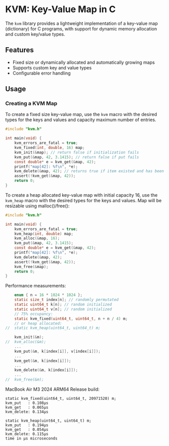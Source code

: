 ﻿# KVM: Key-Value Map in C

The `kvm` library provides a lightweight implementation of a key-value map (dictionary) 
for C programs, with support for dynamic memory allocation and custom key/value types.

## Features

- Fixed size or dynamically allocated and automatically growing maps
- Supports custom key and value types
- Configurable error handling

## Usage

### Creating a KVM Map

To create a fixed size key-value map, use the `kvm` macro with the desired 
types for the keys and values and capacity maximum number of entries. 

```c
#include "kvm.h"

int main(void) {
    kvm_errors_are_fatal = true;
    kvm_fixed(int, double, 16) map;
    kvm_init(&map); // return false if initialization fails
    kvm_put(&map, 42, 3.1415); // return false if put fails
    const double* e = kvm_get(&map, 42);
    printf("map[42]: %f\n", *e);
    kvm_delete(&map, 42); // returns true if item existed and has been deleted
    assert(!kvm_get(&map, 42));
    return 0;    
}
```

To create a heap allocated key-value map with initial capacity 16, 
use the `kvm_heap` macro with the desired  types for the keys and values. 
Map will be resizable using malloc()/free():

```c
#include "kvm.h"

int main(void) {
    kvm_errors_are_fatal = true;
    kvm_heap(int, double) map;
    kvm_alloc(&map, 16);
    kvm_put(&map, 42, 3.1415);
    const double* e = kvm_get(&map, 42);
    printf("map[42]: %f\n", *e);
    kvm_delete(&map, 42);
    assert(!kvm_get(&map, 42));
    kvm_free(&map);
    return 0;    
}
```

Performance measurements:

```c
    enum { n = 16 * 1024 * 1024 };
    static size_t index[n]; // randomly permutated
    static uint64_t k[n]; // random initialized
    static uint64_t v[n]; // random initialized
    // 75% occupancy:
    static kvm_fixed(uint64_t, uint64_t, n + n / 4) m;
    // or heap allocated:
//  static kvm_heap(uint64_t, uint64_t) m;

    kvm_init(&m);
//  kvm_alloc(&m);
    ...
    kvm_put(&m, k[index[i]], v[index[i]]);
    ...
    kvm_get(&m, k[index[i]]);
    ...
    kvm_delete(&m, k[index[i]]);
    ...
//  kvm_free(&m);
```

MacBook Air M3 2024 ARM64 Release build:

```
static kvm_fixed(uint64_t, uint64_t, 20971520) m;
kvm_put   : 0.108μs
kvm_get   : 0.065μs
kvm_delete: 0.134μs
```

```
static kvm_heap(uint64_t, uint64_t) m;
kvm_put   : 0.194μs
kvm_get   : 0.054μs
kvm_delete: 0.115μs
time in μs microseconds
```

